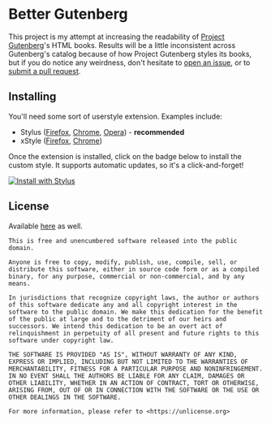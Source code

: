 # Better Gutenberg
This project is my attempt at increasing the readability of [Project Gutenberg](https://www.gutenberg.org/)'s HTML books. Results will be a little inconsistent across Gutenberg's catalog because of how Project Gutenberg styles its books, but if you do notice any weirdness, don't hesitate to [open an issue](https://github.com/emmanuelmenon/better-gutenberg/issues/new), or to [submit a pull request](https://github.com/emmanuelmenon/better-gutenberg/compare).

## Installing
You'll need some sort of userstyle extension. Examples include:
- Stylus ([Firefox](https://addons.mozilla.org/en-US/firefox/addon/styl-us/), [Chrome](https://chrome.google.com/webstore/detail/stylus/clngdbkpkpeebahjckkjfobafhncgmne), [Opera](https://addons.opera.com/en-gb/extensions/details/stylus/)) - **recommended**
- xStyle ([Firefox](https://addons.mozilla.org/en-US/firefox/addon/xstyle/), [Chrome](https://chrome.google.com/webstore/detail/xstyle/hncgkmhphmncjohllpoleelnibpmccpj))

Once the extension is installed, click on the badge below to install the custom style. It supports automatic updates, so it's a click-and-forget!

[![Install with Stylus](https://img.shields.io/badge/Install%20directly%20with-Stylus-00adad.svg)](https://raw.githubusercontent.com/emmanuelmenon/better-gutenberg/main/better-gutenberg.user.css)

## License
Available [here](https://github.com/emmanuelmenon/better-gutenberg/blob/main/LICENSE.md) as well.
```
This is free and unencumbered software released into the public domain.

Anyone is free to copy, modify, publish, use, compile, sell, or
distribute this software, either in source code form or as a compiled
binary, for any purpose, commercial or non-commercial, and by any
means.

In jurisdictions that recognize copyright laws, the author or authors
of this software dedicate any and all copyright interest in the
software to the public domain. We make this dedication for the benefit
of the public at large and to the detriment of our heirs and
successors. We intend this dedication to be an overt act of
relinquishment in perpetuity of all present and future rights to this
software under copyright law.

THE SOFTWARE IS PROVIDED "AS IS", WITHOUT WARRANTY OF ANY KIND,
EXPRESS OR IMPLIED, INCLUDING BUT NOT LIMITED TO THE WARRANTIES OF
MERCHANTABILITY, FITNESS FOR A PARTICULAR PURPOSE AND NONINFRINGEMENT.
IN NO EVENT SHALL THE AUTHORS BE LIABLE FOR ANY CLAIM, DAMAGES OR
OTHER LIABILITY, WHETHER IN AN ACTION OF CONTRACT, TORT OR OTHERWISE,
ARISING FROM, OUT OF OR IN CONNECTION WITH THE SOFTWARE OR THE USE OR
OTHER DEALINGS IN THE SOFTWARE.

For more information, please refer to <https://unlicense.org>
```
